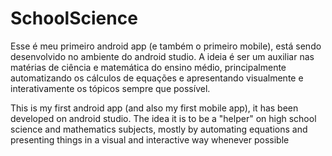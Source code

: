 # SchoolScience
Esse é meu primeiro android app (e também o primeiro mobile), está sendo desenvolvido no ambiente do android studio. A ideia é ser um auxiliar nas matérias de ciência e matemática do ensino médio, principalmente automatizando os cálculos de equações e apresentando visualmente e interativamente os tópicos sempre que possível.

This is my first android app (and also my first mobile app), it has been developed on android studio. The idea it is to be a "helper" on high school science and mathematics subjects, mostly by automating equations and presenting things in a visual and interactive way whenever possible

